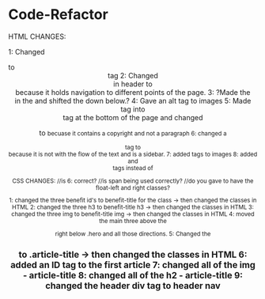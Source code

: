 # Code-Refactor
HTML CHANGES:

1: Changed <div class="header"></div> to <header> tag
2: Changed <div> in header to <nav> because it holds navigation to different points of the page.
3: ?Made the <header> in the <head> and shifted the <body> down below.?
4: Gave an alt tag to images
5: Made <div> tag into <footer> tag at the bottom of the page and changed<p> to <small> becuase it contains a copyright and not a paragraph
6: changed a <div> tag to <aside> because it is not with the flow of the text and is a sidebar. 
7: added <alt> tags to images
8: added <article> and <section> tags instead of <div> 

CSS CHANGES:
//is 6: correct?
//is span being used correctly?
//do you gave to have the float-left and right classes?

1: changed the three benefit id's to benefit-title for the class -> then changed the classes in HTML
2: changed the three h3 to benefit-title h3 -> then changed the classes in HTML
3: changed the three img to benefit-title img -> then changed the classes in HTML
4: moved the main three <sections> above the <aside> right below .hero and all those directions.
5: Changed the <section> <h2> to .article-title -> then changed the classes in HTML
6: added an ID tag to the first article 
7: changed all of the img - article-title
8: changed all of the h2 - article-title
9: changed the header div tag to header nav
